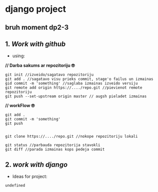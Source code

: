 # django project
## bruh moment dp2-3

## 1. *Work with github*
- using:

**// Darba sakums ar repozitoriju 🤓**  
```
git init //izveido/sagatavo repozitoriju  
git add . //sagatavo visu prieks commit, stage'o failus un izmainas  
gid commit -m 'something' //saglaba izmainas izveido versiju  
git remote add origin https://..../repo.git //pievienot remote repozitoriju  
git push --set-upstream origin master // augsh pieladet izmainas  
```
**// workFlow 🤓**  
```
git add .  
git commit -m 'something'  
git push  


git clone https://..../repo.git //nokope repozitoriju lokali  

git status //parbauda repozitorija stavokli  
git diff //parada izmainas kops pedeja commit  
```

## 2. *work with django*
- Ideas for project:
```
undefined
```
